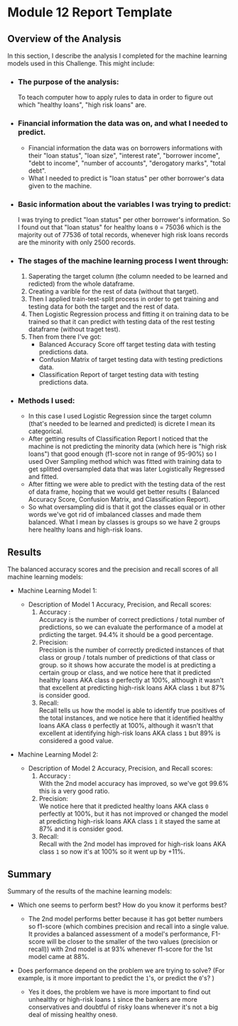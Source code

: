 # Module 12 Report Template

## Overview of the Analysis

  In this section, I describe the analysis I completed for the machine learning models used in this Challenge. This might include:

  * ### The purpose of the analysis:
    To teach computer how to apply rules to data in order to figure out which "healthy loans", "high risk loans" are.

  * ### Financial information the data was on, and what I needed to predict.
    - Financial information the data was on borrowers informations with their "loan status", "loan size",	"interest rate",	"borrower income",	"debt to income",	"number of accounts",	"derogatory marks",	"total debt".
    - What I needed to predict is "loan status" per other borrower's data given to the machine.

  * ### Basic information about the variables I was trying to predict:
    I was trying to predict "loan status" per other borrower's information.
    So I found out that "loan status" for healthy loans `0` = 75036 which is the majority out of 77536 of total records, whenever high risk loans records are the minority with only 2500 records.


  * ### The stages of the machine learning process I went through:
    1. Saperating the target column (the column needed to be learned and redicted) from the whole dataframe.
    2. Creating a varible for the rest of data (without that target).
    3. Then I applied train-test-split process in order to get training and testing data for both the target and the rest of data.
    4. Then Logistic Regression process and fitting it on training data to be trained so that it can predict with testing data of the rest testing dataframe (without traget test).
    5. Then from there I've got:
        * Balanced Accuracy Score off target testing data with testing predictions data.
        * Confusion Matrix of target testing data with testing predictions data.
        * Classification Report of target testing data with testing predictions data.

  * ### Methods I used:
    - In this case I used Logistic Regression since the target column (that's needed to be learned and predicted) is dicrete I mean its categorical.
    - After getting results of Classification Report I noticed that the machine is not predicting the minority data (which here is "high risk loans") that good enough (f1-score not in range of 95-90%) so I used Over Sampling method which was fitted with training data to get splitted oversampled data that was later Logistically Regressed and fitted.
    - After fitting we were able to predict with the testing data of the rest of data frame, hoping that we would get better results ( Balanced Accuracy Score, Confusion Matrix, and Classification Report).
    - So what oversampling did is that it got the classes equal or in other words we've got rid of imbalanced classes and made them balanced. What I mean by classes is groups so we have 2 groups here healthy loans and high-risk loans.


  ## Results

  The balanced accuracy scores and the precision and recall scores of all machine learning models:

  * Machine Learning Model 1:
    * Description of Model 1 Accuracy, Precision, and Recall scores:
       1. Accuracy :<br> 
          Accuracy is the number of correct predictions / total number of predictions, so we can evaluate the performance of a model at prdicting the target. 94.4% it should be a good percentage.
        2. Precision:<br>
          Precision is the number of correctly predicted instances of that class or group / totals number of predictions of that class or group. so it shows how accurate the model is at predicting a certain group or class, and we notice here that it predicted healthy loans AKA class `0` perfectly at 100%, although it wasn't that excellent at predicting high-risk loans AKA class `1` but 87% is consider good.
        3. Recall:<br>
          Recall tells us how the model is able to identify true positives of the total instances, and we notice here that it identified healthy loans AKA class `0` perfectly at 100%, although it wasn't that excellent at identifying high-risk loans AKA class `1` but 89% is considered a good value.



  * Machine Learning Model 2:
    * Description of Model 2 Accuracy, Precision, and Recall scores:
       1. Accuracy :<br> 
          With the 2nd model accuracy has improved, so we've got 99.6% this is a very good ratio.
        2. Precision:<br>
          We notice here that it predicted healthy loans AKA class `0` perfectly at 100%, but it has not improved or changed the model at predicting high-risk loans AKA class `1` it stayed the same at 87% and it is consider good.
        3. Recall:<br>
          Recall with the 2nd model has improved for high-risk loans AKA class `1` so now it's at 100% so it went up by +11%.

## Summary

Summary of the results of the machine learning models:

* Which one seems to perform best? How do you know it performs best?
    - The 2nd model performs better because it has got better numbers so f1-score (which combines precision and recall into a single value. It provides a balanced assessment of a model's performance, F1-score will be closer to the smaller of the two values (precision or recall)) with 2nd model is at 93% whenever f1-score for the 1st model came at 88%.
    

* Does performance depend on the problem we are trying to solve? (For example, is it more important to predict the `1`'s, or predict the `0`'s? )
    - Yes it does, the problem we have is more important to find out unhealthy or high-risk loans `1` since the bankers are more conservatives and doubtful of risky loans whenever it's not a big deal of missing healthy ones`0`.
